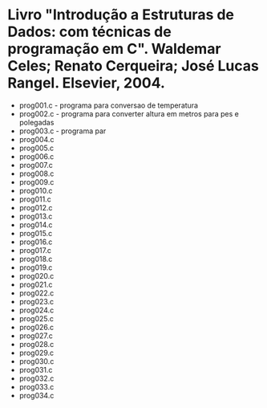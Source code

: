 # Livro "Introdução a Estruturas de Dados: com técnicas de programação em C". Waldemar Celes; Renato Cerqueira; José Lucas Rangel. Elsevier, 2004.

* prog001.c - programa para conversao de temperatura
* prog002.c - programa para converter altura em metros para pes e polegadas
* prog003.c - programa par
* prog004.c
* prog005.c
* prog006.c
* prog007.c
* prog008.c
* prog009.c
* prog010.c
* prog011.c
* prog012.c
* prog013.c
* prog014.c
* prog015.c
* prog016.c
* prog017.c
* prog018.c
* prog019.c
* prog020.c
* prog021.c
* prog022.c
* prog023.c
* prog024.c
* prog025.c
* prog026.c
* prog027.c
* prog028.c
* prog029.c
* prog030.c
* prog031.c
* prog032.c
* prog033.c
* prog034.c
